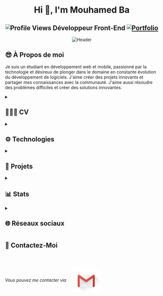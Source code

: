 <h1 align="center">Hi 👋, I'm Mouhamed Ba</h2>
<h2 align="center">
  <img src="https://komarev.com/ghpvc/?username=metzoo10&color=dc143c&style=for-the-badge" alt="Profile Views" style="height:21px;" />
  Développeur Front-End
  <a href="https://metzoo10.github.io">
    <img src="https://img.shields.io/badge/Portfolio-543DE0?style=for-the-badge&logo=About.me&logoColor=white" alt="Portfolio" style="height:22px;" />
  </a>
</h2>
<div align="center">
  <img src="https://i.giphy.com/media/v1.Y2lkPTc5MGI3NjExeG93eGswMWNhaXdoNGpsc3M3bWVlaHh6Zzh3ZjBmbWxvaHVjNnB1MCZlcD12MV9pbnRlcm5hbF9naWZfYnlfaWQmY3Q9Zw/d1E2VyhFsxawRbeo/giphy.gif" alt="Header" />
</div>
<h2>😎 À Propos de moi</h2>
<p>Je suis un étudiant en développement web et mobile, passionné par la technologie et désireux de plonger dans le domaine en constante évolution du développement de logiciels. J'aime créer des projets innovants et partager mes connaissances avec la communauté. J'aime aussi résoudre des problèmes difficiles et créer des solutions innovantes.</p>
<details>
  <summary>
    <h2>👨🏾‍💻 CV</h2>
  </summary>
  <details>
      <summary>
        <h3>👨🏾‍🎓 Formations</h3>
      </summary>
        <div align="center">
          <p>- 3ème année de Licence en Informatique Développement d'Applications web et mobile à l'Université Numérique Cheikh Hamidou Kane | En cours</p>
          <p>- Baccalauréat Série S2 au Lycée Banque Islamique | 2020</p>
        </div>
  </details>
</details>
<details>
  <summary>
    <h2>⚙ Technologies</h2>
  </summary>
    <h4>Langages</h4>
    <img src="https://img.shields.io/badge/css3-%231572B6.svg?style=for-the-badge&logo=css3&logoColor=white" alt="CSS3" />
    <img src="https://img.shields.io/badge/html5-%23E34F26.svg?style=for-the-badge&logo=html5&logoColor=white" alt="HTML5" />
    <img src="https://img.shields.io/badge/javascript-%23323330.svg?style=for-the-badge&logo=javascript&logoColor=%23F7DF1E" alt="JavaScript" />
    <img src="https://img.shields.io/badge/php-%23777BB4.svg?style=for-the-badge&logo=php&logoColor=white" alt="PHP" />
    <h4>Frameworks/Librairies</h4>
    <img src="https://img.shields.io/badge/bootstrap-%238511FA.svg?style=for-the-badge&logo=bootstrap&logoColor=white" alt="Bootstrap" />
    <img src="https://img.shields.io/badge/Ionic-%233880FF.svg?style=for-the-badge&logo=Ionic&logoColor=white" alt="Ionic" />
    <img src="https://img.shields.io/badge/laravel-%23FF2D20.svg?style=for-the-badge&logo=laravel&logoColor=white" alt="Laravel" />
    <img src="https://img.shields.io/badge/NPM-%23CB3837.svg?style=for-the-badge&logo=npm&logoColor=white" alt="NPM" />
    <img src="https://img.shields.io/badge/node.js-6DA55F?style=for-the-badge&logo=node.js&logoColor=white" alt="NodeJS" />
    <img src="https://img.shields.io/badge/WordPress-%23117AC9.svg?style=for-the-badge&logo=WordPress&logoColor=white" alt="WordPress" />
    <img src="https://img.shields.io/badge/mysql-4479A1.svg?style=for-the-badge&logo=mysql&logoColor=white" alt="MySQL" />
    <h4>Déploiement</h4>
    <img src="https://img.shields.io/badge/github%20pages-121013?style=for-the-badge&logo=github&logoColor=white" alt="Github Pages" />
    <img src="https://img.shields.io/badge/netlify-%23000000.svg?style=for-the-badge&logo=netlify&logoColor=#00C7B7" alt="Netlify" />
    <img src="https://img.shields.io/badge/vercel-%23000000.svg?style=for-the-badge&logo=vercel&logoColor=white" alt="Vercel" />
    <h4>Design</h4>
    <img src="https://img.shields.io/badge/Canva-%2300C4CC.svg?style=for-the-badge&logo=Canva&logoColor=white" alt="Canva" />
    <img src="https://img.shields.io/badge/figma-%23F24E1E.svg?style=for-the-badge&logo=figma&logoColor=white" alt="Figma" />
    <img src="https://img.shields.io/badge/Dribbble-EA4C89?style=for-the-badge&logo=dribbble&logoColor=white" alt="Dribble" />
    <h4>Autres</h4>
    <img src="https://img.shields.io/badge/chatGPT-74aa9c?style=for-the-badge&logo=openai&logoColor=white" alt="ChatGPT" />
    <img src="https://img.shields.io/badge/Google%20Chrome-4285F4?style=for-the-badge&logo=GoogleChrome&logoColor=white" alt="Google Chrome" />
    <img src="https://img.shields.io/badge/Google%20Drive-4285F4?style=for-the-badge&logo=googledrive&logoColor=white" alt="Google Drive" />
    <img src="https://img.shields.io/badge/Mega-%23D90007.svg?style=for-the-badge&logo=Mega&logoColor=white" alt="Mega.nz" />
    <img src="https://img.shields.io/badge/Codepen-000000?style=for-the-badge&logo=codepen&logoColor=white" alt="CodePen" />
    <img src="https://img.shields.io/badge/Visual%20Studio%20Code-0078d7.svg?style=for-the-badge&logo=visual-studio-code&logoColor=white" alt="Visual Studio Code" />
    <img src="https://img.shields.io/badge/sublime_text-%23575757.svg?style=for-the-badge&logo=sublime-text&logoColor=important" alt="Sublime Text" />
    <img src="https://img.shields.io/badge/Microsoft_Excel-217346?style=for-the-badge&logo=microsoft-excel&logoColor=white" alt="Microsoft Excel" />
    <img src="https://img.shields.io/badge/Microsoft_Word-2B579A?style=for-the-badge&logo=microsoft-word&logoColor=white" alt="Microsoft Word" />
    <img src="https://img.shields.io/badge/Windows-0078D6?style=for-the-badge&logo=windows&logoColor=white" alt="Windows" />
    <img src="https://img.shields.io/badge/Notion-%23000000.svg?style=for-the-badge&logo=notion&logoColor=white" alt="Notion" />
    <img src="https://img.shields.io/badge/google-4285F4?style=for-the-badge&logo=google&logoColor=white" alt="Google" />
    <img src="https://img.shields.io/badge/github-%23121011.svg?style=for-the-badge&logo=github&logoColor=white" alt="GitHub" />
</details>
<details>
  <summary>
    <h2>🚀 Projets</h2>
  </summary>
    <h3><a href="https://github.com/metzoo10/Waan-wi">Waan Wi</a></h3>
    <span>
      <img src="https://img.shields.io/badge/typescript-%23007ACC.svg?style=for-the-badge&logo=typescript&logoColor=white" alt="TypeScript" /> <img src="https://img.shields.io/badge/html5-%23E34F26.svg?style=for-the-badge&logo=html5&logoColor=white" alt="HTML5" /> <img src="https://img.shields.io/badge/SASS-hotpink.svg?style=for-the-badge&logo=SASS&logoColor=white" alt="SASS" /> <img src="https://img.shields.io/badge/javascript-%23323330.svg?style=for-the-badge&logo=javascript&logoColor=%23F7DF1E" alt="JavaScript" />
    </span>
    <ul >
      <li>Application mobile de recettes sénégalaises.</li>
      <li>Projet de classe utilisant la technologie Ionic et une base de données API JSON.</li>
    </ul>
    <h3><a href="https://github.com/metzoo10/metzoo10.github.io">Portfolio</a></h3>
    <span>
      <img src="https://img.shields.io/badge/html5-%23E34F26.svg?style=for-the-badge&logo=html5&logoColor=white" alt="HTML5" /> <img src="https://img.shields.io/badge/bootstrap-%238511FA.svg?style=for-the-badge&logo=bootstrap&logoColor=white" alt="Bootstrap" /> <img src="https://img.shields.io/badge/javascript-%23323330.svg?style=for-the-badge&logo=javascript&logoColor=%23F7DF1E" alt="JavaScript" />
    </span>
    <ul>
      <li>Portfolio professionnel où je partage mes compétences, objectifs professionnels et expériences.</li>
      <li>Site hébergé à travers GitHub Pages. Le lien <a href="https://metzoo10.github.io">ici</a>.</li>
    </ul>
    <h3><a href="https://github.com/metzoo10/Convertisseur">Convertisseur de devis</a></h3>
    <span>
      <img src="https://img.shields.io/badge/html5-%23E34F26.svg?style=for-the-badge&logo=html5&logoColor=white" alt="HTML5" /> <img src="https://img.shields.io/badge/javascript-%23323330.svg?style=for-the-badge&logo=javascript&logoColor=%23F7DF1E" alt="JavaScript" /> <img src="https://img.shields.io/badge/css3-%231572B6.svg?style=for-the-badge&logo=css3&logoColor=white" alt="CSS3" />
    </span>
    <ul>
      <li>Convertisseur de devis entre le FCFA, le Dollar et l'Euro.</li>
      <li>Projet d'étudiant, utilisant principalement JavaScript pour la logique.</li>
    </ul>
</details>
<details>
  <summary><h2>📊 Stats</h2></summary>
  <div align="center">
    <img src="https://github-readme-stats.vercel.app/api?username=metzoo10&theme=tokyonight&hide_border=false&include_all_commits=true&count_private=false" /> <br/>
    <img src="https://github-readme-streak-stats.herokuapp.com/?user=metzoo10&theme=tokyonight&hide_border=false" /> <br/>
    <img src="https://github-readme-stats.vercel.app/api/top-langs/?username=metzoo10&theme=tokyonight&hide_border=false&include_all_commits=true&count_private=false&layout=compact" /> <br/>
    <img src="https://github-readme-activity-graph.vercel.app/graph?username=metzoo10&theme=tokyo-night" /> <br/>
  </div>
</details>
<details>
  <summary><h2>🌐 Réseaux sociaux</h2></summary>
  <p>
    <a href="https://github.com/metzoo10"><img src="images/github.png" /></a>&nbsp;&nbsp;&nbsp;&nbsp;&nbsp;
    <a href="https://www.linkedin.com/in/mouhamed-ba-a166b9200/"><img src="images/linkedin.png" /></a>&nbsp;&nbsp;&nbsp;&nbsp;&nbsp;
    <a href="https://twitter.com/metzoooo__"><img src="images/x.png" /></a>
  </p>
</details>
<h2>📩 Contactez-Moi</h2>
<br>
<br>
  <p>
    <i>Vous pouvez me contacter via</i>&nbsp;&nbsp;&nbsp;
    <a href="mailto:metzotellem@gmail.com">
      <img align="center" src="images/gmail.gif" width="100" height="75"/>
    </a>
  </p>
